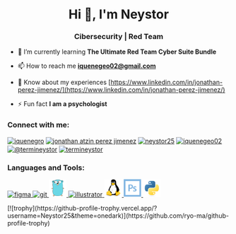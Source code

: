 <h1 align="center">Hi 👋, I'm Neystor</h1>
<h3 align="center">Cibersecurity | Red Team</h3>

- 🌱 I’m currently learning **The Ultimate Red Team Cyber Suite Bundle**

- 📫 How to reach me **iquenegeo02@gmail.com**

- 📄 Know about my experiences [https://www.linkedin.com/in/jonathan-perez-jimenez/](https://www.linkedin.com/in/jonathan-perez-jimenez/)

- ⚡ Fun fact **I am a psychologist**

<h3 align="left">Connect with me:</h3>
<p align="left">
<a href="https://twitter.com/iquenegro" target="blank"><img align="center" src="https://raw.githubusercontent.com/rahuldkjain/github-profile-readme-generator/master/src/images/icons/Social/twitter.svg" alt="iquenegro" height="30" width="40" /></a>
<a href="https://linkedin.com/in/jonathan atzin perez jimenez" target="blank"><img align="center" src="https://raw.githubusercontent.com/rahuldkjain/github-profile-readme-generator/master/src/images/icons/Social/linked-in-alt.svg" alt="jonathan atzin perez jimenez" height="30" width="40" /></a>
<a href="https://instagram.com/neystor25" target="blank"><img align="center" src="https://raw.githubusercontent.com/rahuldkjain/github-profile-readme-generator/master/src/images/icons/Social/instagram.svg" alt="neystor25" height="30" width="40" /></a>
<a href="https://www.hackerrank.com/iquenegeo02" target="blank"><img align="center" src="https://raw.githubusercontent.com/rahuldkjain/github-profile-readme-generator/master/src/images/icons/Social/hackerrank.svg" alt="iquenegeo02" height="30" width="40" /></a>
<a href="https://www.hackerearth.com/@termineystor" target="blank"><img align="center" src="https://raw.githubusercontent.com/rahuldkjain/github-profile-readme-generator/master/src/images/icons/Social/hackerearth.svg" alt="@termineystor" height="30" width="40" /></a>
<a href="https://discord.gg/termineystor" target="blank"><img align="center" src="https://raw.githubusercontent.com/rahuldkjain/github-profile-readme-generator/master/src/images/icons/Social/discord.svg" alt="termineystor" height="30" width="40" /></a>
</p>

<h3 align="left">Languages and Tools:</h3>
<p align="left"> <a href="https://www.figma.com/" target="_blank" rel="noreferrer"> <img src="https://www.vectorlogo.zone/logos/figma/figma-icon.svg" alt="figma" width="40" height="40"/> </a> <a href="https://git-scm.com/" target="_blank" rel="noreferrer"> <img src="https://www.vectorlogo.zone/logos/git-scm/git-scm-icon.svg" alt="git" width="40" height="40"/> </a> <a href="https://golang.org" target="_blank" rel="noreferrer"> <img src="https://raw.githubusercontent.com/devicons/devicon/master/icons/go/go-original.svg" alt="go" width="40" height="40"/> </a> <a href="https://www.adobe.com/in/products/illustrator.html" target="_blank" rel="noreferrer"> <img src="https://www.vectorlogo.zone/logos/adobe_illustrator/adobe_illustrator-icon.svg" alt="illustrator" width="40" height="40"/> </a> <a href="https://www.linux.org/" target="_blank" rel="noreferrer"> <img src="https://raw.githubusercontent.com/devicons/devicon/master/icons/linux/linux-original.svg" alt="linux" width="40" height="40"/> </a> <a href="https://www.photoshop.com/en" target="_blank" rel="noreferrer"> <img src="https://raw.githubusercontent.com/devicons/devicon/master/icons/photoshop/photoshop-line.svg" alt="photoshop" width="40" height="40"/> </a> <a href="https://www.python.org" target="_blank" rel="noreferrer"> <img src="https://raw.githubusercontent.com/devicons/devicon/master/icons/python/python-original.svg" alt="python" width="40" height="40"/> </a> </p>
[![trophy](https://github-profile-trophy.vercel.app/?username=Neystor25&theme=onedark)](https://github.com/ryo-ma/github-profile-trophy)
